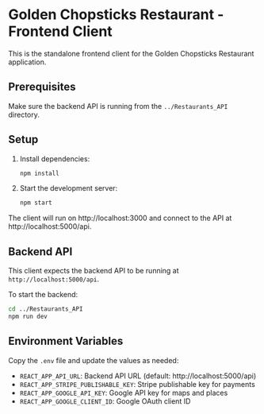 # Golden Chopsticks Restaurant - Frontend Client

This is the standalone frontend client for the Golden Chopsticks Restaurant application.

## Prerequisites

Make sure the backend API is running from the `../Restaurants_API` directory.

## Setup

1. Install dependencies:
   ```bash
   npm install
   ```

2. Start the development server:
   ```bash
   npm start
   ```

The client will run on http://localhost:3000 and connect to the API at http://localhost:5000/api.

## Backend API

This client expects the backend API to be running at `http://localhost:5000/api`. 

To start the backend:
```bash
cd ../Restaurants_API
npm run dev
```

## Environment Variables

Copy the `.env` file and update the values as needed:

- `REACT_APP_API_URL`: Backend API URL (default: http://localhost:5000/api)
- `REACT_APP_STRIPE_PUBLISHABLE_KEY`: Stripe publishable key for payments
- `REACT_APP_GOOGLE_API_KEY`: Google API key for maps and places
- `REACT_APP_GOOGLE_CLIENT_ID`: Google OAuth client ID